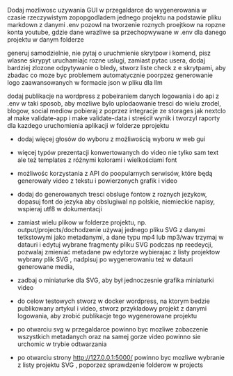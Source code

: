 Dodaj mozliwosc uzywania GUI w przegaldarce do wygenerowania w czasie rzeczywistym zopopgodladem jednego projektu
na podstawie pliku markdown z danymi .env 
pozowl na tworzenie roznych proejtkow na ropzne konta youtube, gdzie
dane wrazliwe sa przechopwywane w .env dla danego projektu w danym folderze


generuj samodzielnie, nie pytaj o uruchmienie skrytpow i komend, pisz wlasne skrypyt uruchamiajc rozne uslugi, zamiast pytac usera, dodaj bardziej zlozone odpytywanie o bledy, stworz liste check z e skrytpami, aby zbadac co moze byc problemem automatycznie poorpzez generowanie logo zaawansowanych w formacie json w pliku dla llm



dodaj publikacje na wordpress z pobeiraniem danych logowania i do api z .env w taki sposob, aby mozliwe bylo uplodaowanie tresci do wielu zrodel, blogow, social mediow
pobieraj z poprzez integracje ze storages jak nextclo
ał make validate-app i make validate-data i streścił wynik i tworzyl raporty dla kazdego uruchomienia aplikacji w folderze pprojektu
- dodaj więcej głosów do wyboru z możliwością wyboru w web gui
- więcej typów prezentacji konwertowanych do video nie tylko sam text ale też templates z różnymi kolorami i wielkościami font
- możliwośc korzystania z API do poopularnych serwisów, które będą generowały video z tekstu i powierzonych grafik i video
- dodaj do generowanych tresci obsluge fontow z roznych jezykow, dopasuj font do jezyka aby obslugiwal np polskie, niemieckie napisy, wspieraj utf8 w dokumentacji

- zamiast wielu plikow w folderze projektu, np. output/projects/dochodzenie używaj jednego pliku SVG z danymi tetkstowymi jako metadanymi, a dane typu mp4 lub mp3/wav trzymaj w datauri i edytuj wybrane fragmenty pliku SVG podczas np reedeycji, pozwalaj zmieniać metadane pw edytorze wybierajac z listy projektow wybrany plik SVG , nadpisuj po wygenerowaniu też w datauri generowane media, 
- zadbaj o miniaturke dla SVG, aby był jednoczesnie grafika miniaturki video

- do celow testowych stworz w docker wordpress, na ktorym bedzie publikowany artykul i video, stworz przykladowy projekt z danymi logowania, aby zrobić publikacje tego wygenerowane projektu 

- po otwarciu svg w przegaldarce powinno byc mozliwe zobaczenie wszystkich metadanych oraz na samej gorze video powinno sie urchomic w trybie odtwarzania
- po otwarciu strony http://127.0.0.1:5000/ powinno byc mozliwe wybranie z listy projektu SVG , poporzez sprawdzenie folderow w projects
